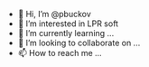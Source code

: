 - 👋 Hi, I’m @pbuckov
- 👀 I’m interested in LPR soft
- 🌱 I’m currently learning ...
- 💞️ I’m looking to collaborate on ...
- 📫 How to reach me ...

<!---
pbuckov/pbuckov is a ✨ special ✨ repository because its `README.md` (this file) appears on your GitHub profile.
You can click the Preview link to take a look at your changes.
--->

